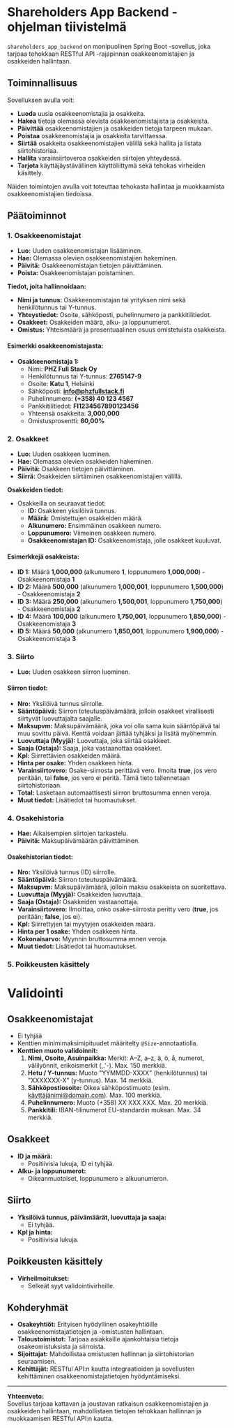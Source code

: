 # Shareholders App Backend -ohjelman tiivistelmä

`shareholders_app_backend` on monipuolinen Spring Boot -sovellus, joka tarjoaa tehokkaan RESTful API -rajapinnan osakkeenomistajien ja osakkeiden hallintaan.

## Toiminnallisuus

Sovelluksen avulla voit:

- **Luoda** uusia osakkeenomistajia ja osakkeita.
- **Hakea** tietoja olemassa olevista osakkeenomistajista ja osakkeista.
- **Päivittää** osakkeenomistajien ja osakkeiden tietoja tarpeen mukaan.
- **Poistaa** osakkeenomistajia ja osakkeita tarvittaessa.
- **Siirtää** osakkeita osakkeenomistajien välillä sekä hallita ja listata siirtohistoriaa.
- **Hallita** varainsiirtoveroa osakkeiden siirtojen yhteydessä.
- **Tarjota** käyttäjäystävällinen käyttöliittymä sekä tehokas virheiden käsittely.

Näiden toimintojen avulla voit toteuttaa tehokasta hallintaa ja muokkaamista osakkeenomistajien tiedoissa.

## Päätoiminnot

### 1. Osakkeenomistajat

- **Luo:** Uuden osakkeenomistajan lisääminen.
- **Hae:** Olemassa olevien osakkeenomistajien hakeminen.
- **Päivitä:** Osakkeenomistajan tietojen päivittäminen.
- **Poista:** Osakkeenomistajan poistaminen.

**Tiedot, joita hallinnoidaan:**

- **Nimi ja tunnus:** Osakkeenomistajan tai yrityksen nimi sekä henkilötunnus tai Y-tunnus.
- **Yhteystiedot:** Osoite, sähköposti, puhelinnumero ja pankkitilitiedot.
- **Osakkeet:** Osakkeiden määrä, alku- ja loppunumerot.
- **Omistus:** Yhteismäärä ja prosentuaalinen osuus omistetuista osakkeista.

#### Esimerkki osakkeenomistajasta:

- **Osakkeenomistaja 1:**
  - Nimi: **PHZ Full Stack Oy**
  - Henkilötunnus tai Y-tunnus: **2765147-9**
  - Osoite: **Katu 1**, Helsinki
  - Sähköposti: **info@phzfullstack.fi**
  - Puhelinnumero: **(+358) 40 123 4567**
  - Pankkitilitiedot: **FI1234567890123456**
  - Yhteensä osakkeita: **3,000,000**
  - Omistusprosentti: **60,00%**

### 2. Osakkeet

- **Luo:** Uuden osakkeen luominen.
- **Hae:** Olemassa olevien osakkeiden hakeminen.
- **Päivitä:** Osakkeen tietojen päivittäminen.
- **Siirrä:** Osakkeiden siirtäminen osakkeenomistajien välillä.

**Osakkeiden tiedot:**

- Osakkeilla on seuraavat tiedot:
  - **ID:** Osakkeen yksilöivä tunnus.
  - **Määrä:** Omistettujen osakkeiden määrä.
  - **Alkunumero:** Ensimmäinen osakkeen numero.
  - **Loppunumero:** Viimeinen osakkeen numero.
  - **Osakkeenomistajan ID:** Osakkeenomistaja, jolle osakkeet kuuluvat.

#### Esimerkkejä osakkeista:

- **ID 1:** Määrä **1,000,000** (alkunumero **1**, loppunumero **1,000,000**) - Osakkeenomistaja **1**
- **ID 2:** Määrä **500,000** (alkunumero **1,000,001**, loppunumero **1,500,000**) - Osakkeenomistaja **2**
- **ID 3:** Määrä **250,000** (alkunumero **1,500,001**, loppunumero **1,750,000**) - Osakkeenomistaja **2**
- **ID 4:** Määrä **100,000** (alkunumero **1,750,001**, loppunumero **1,850,000**) - Osakkeenomistaja **3**
- **ID 5:** Määrä **50,000** (alkunumero **1,850,001**, loppunumero **1,900,000**) - Osakkeenomistaja **3**

### 3. Siirto

- **Luo:** Uuden osakkeen siirron luominen.

#### Siirron tiedot:

- **Nro:** Yksilöivä tunnus siirrolle.
- **Sääntöpäivä:** Siirron toteutuspäivämäärä, jolloin osakkeet virallisesti siirtyvät luovuttajalta saajalle.
- **Maksupvm:** Maksupäivämäärä, joka voi olla sama kuin sääntöpäivä tai muu sovittu päivä. Kenttä voidaan jättää tyhjäksi ja lisätä myöhemmin.
- **Luovuttaja (Myyjä):** Luovuttaja, joka siirtää osakkeet.
- **Saaja (Ostaja):** Saaja, joka vastaanottaa osakkeet.
- **Kpl:** Siirrettävien osakkeiden määrä.
- **Hinta per osake:** Yhden osakkeen hinta.
- **Varainsiirtovero:** Osake-siirrosta perittävä vero. Ilmoita **true**, jos vero peritään, tai **false**, jos vero ei peritä. Tämä tieto tallennetaan siirtohistoriaan.
- **Total:** Lasketaan automaattisesti siirron bruttosumma ennen veroja.
- **Muut tiedot:** Lisätiedot tai huomautukset.

### 4. Osakehistoria

- **Hae:** Aikaisempien siirtojen tarkastelu.
- **Päivitä:** Maksupäivämäärän päivittäminen.

#### Osakehistorian tiedot:

- **Nro:** Yksilöivä tunnus (ID) siirrolle.
- **Sääntöpäivä:** Siirron toteutuspäivämäärä.
- **Maksupvm:** Maksupäivämäärä, jolloin maksu osakkeista on suoritettava.
- **Luovuttaja (Myyjä):** Osakkeiden luovuttaja.
- **Saaja (Ostaja):** Osakkeiden vastaanottaja.
- **Varainsiirtovero:** Ilmoittaa, onko osake-siirrosta peritty vero (**true**, jos peritään; **false**, jos ei).
- **Kpl:** Siirrettyjen tai myytyjen osakkeiden määrä.
- **Hinta per 1 osake:** Yhden osakkeen hinta.
- **Kokonaisarvo:** Myynnin bruttosumma ennen veroja.
- **Muut tiedot:** Lisätiedot tai huomautukset.

### 5. Poikkeusten käsittely

# Validointi

## Osakkeenomistajat

- Ei tyhjää
- Kenttien minimimaksimipituudet määritelty `@Size`-annotaatiolla.
- **Kenttien muoto validoinnit:**
  1. **Nimi, Osoite, Asuinpaikka:** Merkit: A–Z, a–z, ä, ö, å, numerot, välilyönnit, erikoismerkit (,.'-). Max. 150 merkkiä.
  2. **Hetu / Y-tunnus:** Muoto "YYMMDD-XXXX" (henkilötunnus) tai "XXXXXXX-X" (y-tunnus). Max. 14 merkkiä.
  3. **Sähköpostiosoite:** Oikea sähköpostimuoto (esim. käyttäjänimi@domain.com). Max. 100 merkkiä.
  4. **Puhelinnumero:** Muoto (+358) XX XXX XXX. Max. 20 merkkiä.
  5. **Pankkitili:** IBAN-tilinumerot EU-standardin mukaan. Max. 34 merkkiä.

## Osakkeet

- **ID ja määrä:**
  - Positiivisia lukuja, ID ei tyhjää.
- **Alku- ja loppunumerot:**
  - Oikeanmuotoiset, loppunumero ≥ alkuunumeron.

## Siirto

- **Yksilöivä tunnus, päivämäärät, luovuttaja ja saaja:**
  - Ei tyhjää.
- **Kpl ja hinta:**
  - Positiivisia lukuja.

## Poikkeusten käsittely

- **Virheilmoitukset:**
  - Selkeät syyt validointivirheille.

## Kohderyhmät

- **Osakeyhtiöt:** Erityisen hyödyllinen osakeyhtiöille osakkeenomistajatietojen ja -omistusten hallintaan.
- **Taloustoimistot:** Tarjoaa asiakkaille ajankohtaisia tietoja osakeomistuksista ja siirroista.
- **Sijoittajat:** Mahdollistaa omistusten hallinnan ja siirtohistorian seuraamisen.
- **Kehittäjät:** RESTful API:n kautta integraatioiden ja sovellusten kehittäminen osakkeenomistajatietojen hyödyntämiseksi.

---

**Yhteenveto:**  
Sovellus tarjoaa kattavan ja joustavan ratkaisun osakkeenomistajien ja osakkeiden hallintaan, mahdollistaen tietojen tehokkaan hallinnan ja muokkaamisen RESTful API:n kautta.
